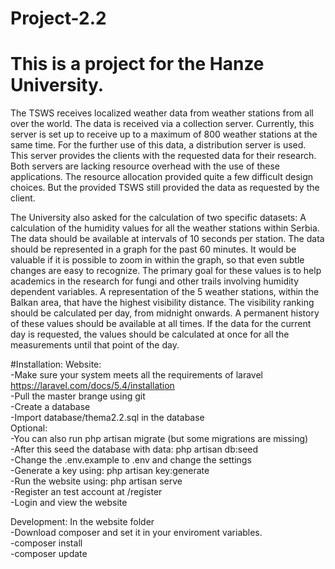 # Project-2.2
# This is a project for the Hanze University.
The TSWS receives localized weather data from weather stations from all over the world. The data is received via a collection server. Currently, this server is set up to receive up to a maximum of 800 weather stations at the same time. For the further use of this data, a distribution server is used. This server provides the clients with the requested data for their research.
Both servers are lacking resource overhead with the use of these applications. The resource allocation provided quite a few difficult design choices. But the provided TSWS still provided the data as requested by the client.

The University also asked for the calculation of two specific datasets:
A calculation of the humidity values for all the weather stations within Serbia. The data should be available at intervals of 10 seconds per station. The data should be represented in a graph for the past 60 minutes. It would be valuable if it is possible to zoom in within the graph, so that even subtle changes are easy to recognize. The primary goal for these values is to help academics in the research for fungi and other trails involving humidity dependent variables.
A representation of the 5 weather stations, within the Balkan area, that have the highest visibility distance. The visibility ranking should be calculated per day, from midnight onwards. A permanent history of these values should be available at all times. If the data for the current day is requested, the values should be calculated at once for all the measurements until that point of the day.

#Installation:
Website:  
-Make sure your system meets all the requirements of laravel https://laravel.com/docs/5.4/installation  
-Pull the master brange using git  
-Create a database  
-Import database/thema2.2.sql in the database  
	Optional:  
	-You can also run php artisan migrate (but some migrations are missing)  
	-After this seed the database with data: php artisan db:seed  
-Change the .env.example to .env and change the settings  
-Generate a key using: php artisan key:generate  
-Run the website using: php artisan serve  
-Register an test account at /register  
-Login and view the website  

Development:
In the website folder  
-Download composer and set it in your enviroment variables.  
-composer install  
-composer update
